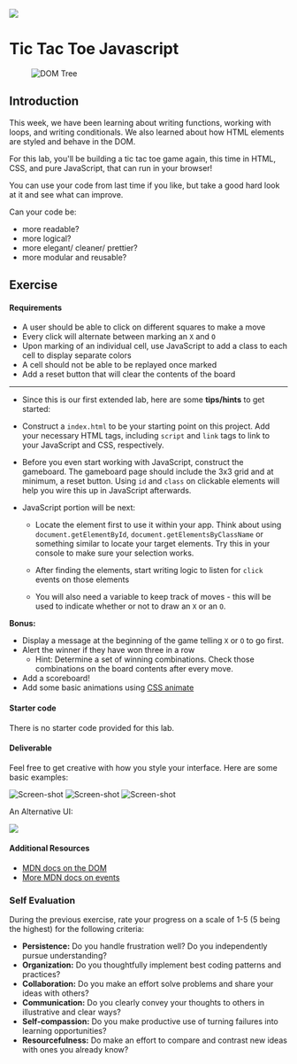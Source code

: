 <!--
Market: SF
-->

![](https://ga-dash.s3.amazonaws.com/production/assets/logo-9f88ae6c9c3871690e33280fcf557f33.png)


# Tic Tac Toe Javascript
<figure>
  <img src="http://i.giphy.com/J0KMRPYbwWru0.gif" alt="DOM Tree">
</figure>

## Introduction

This week, we have been learning about writing functions, working with
loops, and writing conditionals. We also learned about how HTML elements are styled and behave in the DOM.

For this lab, you'll be building a tic tac toe game again, this time in HTML, CSS, and pure JavaScript, that can run in your browser!

You can use your code from last time if you like, but take a good hard look at it and see what can improve.

Can your code be:

 - more readable?
 - more logical?
 - more elegant/ cleaner/ prettier?
 - more modular and reusable?

## Exercise

#### Requirements

- A user should be able to click on different squares to make a move
- Every click will alternate between marking an `X` and `O`
- Upon marking of an individual cell, use JavaScript to add a class to
  each cell to display separate colors
- A cell should not be able to be replayed once marked
- Add a reset button that will clear the contents of the board

---

- Since this is our first extended lab, here are some __tips/hints__ to get started:

 - Construct a `index.html` to be your starting point on this
 project. Add your necessary HTML tags, including `script` and
 `link` tags to link to your JavaScript and CSS, respectively.

 - Before you even start working with JavaScript, construct the
 gameboard. The gameboard page should include the 3x3 grid and at
 minimum, a reset button. Using `id` and `class` on clickable
 elements will help you wire this up in JavaScript afterwards.

 - JavaScript portion will be next:

   * Locate the element first to use it within your app. Think about
      using `document.getElementById`, `document.getElementsByClassName` or something similar to locate your target elements. Try this in your console to make sure your selection works.

   * After finding the elements, start writing logic to listen for
      `click` events on those elements

   * You will also need a variable to keep track of moves - this
      will be used to indicate whether or not to draw an `X` or an `O`.

**Bonus:**
- Display a message at the beginning of the game telling `X` or `O` to go first.
- Alert the winner if they have won three in a row
    * Hint: Determine a set of winning combinations. Check those
      combinations on the board contents after every move.
- Add a scoreboard!
- Add some basic animations using [CSS animate](https://developer.mozilla.org/en-US/docs/Web/CSS/animation)


#### Starter code

There is no starter code provided for this lab.

#### Deliverable

Feel free to get creative with how you style your interface. Here are some basic examples:

![Screen-shot](https://i.imgur.com/kz2L9f9.png)
![Screen-shot](https://i.imgur.com/d8lFshD.png)
![Screen-shot](https://i.imgur.com/Jw6hhcA.png)

An Alternative UI:

![](http://i.giphy.com/maSr1dPOf7Qac.gif)

#### Additional Resources

- [MDN docs on the DOM](https://developer.mozilla.org/en-US/docs/Web/API/Document_Object_Model)
- [More MDN docs on events](https://developer.mozilla.org/en-US/docs/Web/Events)

### Self Evaluation

During the previous exercise, rate your progress on a scale of 1-5 (5 being the highest) for the following criteria:

- **Persistence:** Do you handle frustration well? Do you independently pursue understanding?
- **Organization:** Do you thoughtfully implement best coding patterns and practices?
- **Collaboration:** Do you make an effort solve problems and share your ideas with others?
- **Communication:** Do you clearly convey your thoughts to others in illustrative and clear ways?
- **Self-compassion:** Do you make productive use of turning failures into learning opportunities?
- **Resourcefulness:** Do make an effort to compare and contrast new ideas with ones you already know? 
